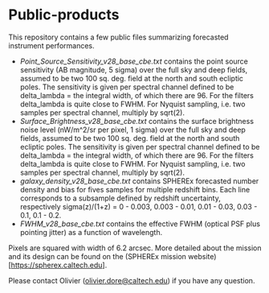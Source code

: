 # Public-products

This repository contains a few public files summarizing forecasted instrument performances. 

- *Point_Source_Sensitivity_v28_base_cbe.txt* contains the point source sensitivity (AB magnitude, 5 sigma) over the full sky and deep fields, assumed to be two 100 sq. deg. field at the north and south ecliptic poles. The sensitivity is given per spectral channel  defined to be delta_lambda = the integral width, of which there are 96.  For the filters delta_lambda is quite close to FWHM.  For Nyquist sampling, i.e. two samples per spectral channel, multiply by sqrt(2). 
- *Surface_Brightness_v28_base_cbe.txt* contains the surface  brightness noise level (nW/m^2/sr per pixel, 1 sigma) over the full sky and deep fields, assumed to be two 100 sq. deg. field at the north and south ecliptic poles. The sensitivity is given per spectral channel  defined to be delta_lambda = the integral width, of which there are 96.  For the filters delta_lambda is quite close to FWHM.  For Nyquist sampling, i.e. two samples per spectral channel, multiply by sqrt(2). 
- *galaxy_density_v28_base_cbe.txt* contains SPHEREx forecasted number density and bias for fives samples for multiple redshift bins. Each line corresponds to a subsample defined by redshift uncertainty, respectively sigma(z)/(1+z) = 0 - 0.003, 0.003 - 0.01, 0.01 - 0.03, 0.03 - 0.1, 0.1 - 0.2.
- *FWHM_v28_base_cbe.txt* contains the effective FWHM (optical PSF plus pointing jitter) as a function of wavelength.

Pixels are squared with width of 6.2 arcsec. More detailed about the mission and its design can be found on the (SPHEREx mission website)[https://spherex.caltech.edu].

Please contact Olivier (olivier.dore@caltech.edu) if you have any question.
